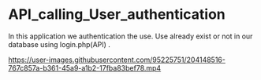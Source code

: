 # API_calling_User_authentication

In this application we authentication the use.
Use already exist or not in our database using login.php(API) .


https://user-images.githubusercontent.com/95225751/204148516-767c857a-b361-45a9-a1b2-17fba83bef78.mp4

